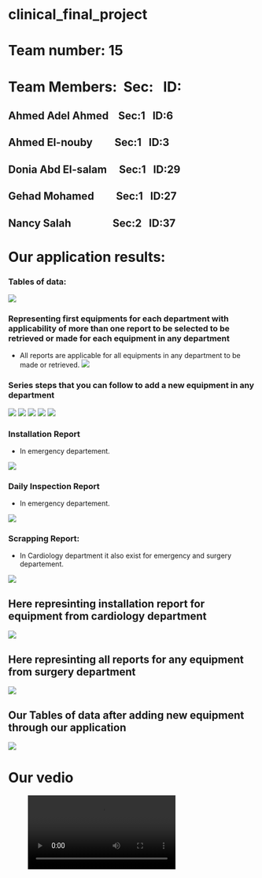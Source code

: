 # clinical_final_project
<!--Headline-->
<!--Image-->
<!--UL-->
<!-- URLs-->
# Team number: 15
# Team Members:&nbsp;&nbsp;Sec:&nbsp;&nbsp;&nbsp;ID:     
## Ahmed Adel Ahmed&nbsp;&nbsp;&nbsp;&nbsp;Sec:1&nbsp;&nbsp;&nbsp;ID:6  
## Ahmed El-nouby&nbsp;&nbsp;&nbsp;&nbsp;&nbsp;&nbsp;&nbsp;&nbsp;&nbsp;Sec:1&nbsp;&nbsp;&nbsp;ID:3 
## Donia Abd El-salam&nbsp;&nbsp;&nbsp;&nbsp;&nbsp;Sec:1&nbsp;&nbsp;&nbsp;ID:29   
## Gehad Mohamed&nbsp;&nbsp;&nbsp;&nbsp;&nbsp;&nbsp;&nbsp;&nbsp;&nbsp;Sec:1&nbsp;&nbsp;&nbsp;ID:27    
## Nancy Salah&nbsp;&nbsp;&nbsp;&nbsp;&nbsp;&nbsp;&nbsp;&nbsp;&nbsp;&nbsp;&nbsp;&nbsp;&nbsp;&nbsp;&nbsp;&nbsp;&nbsp;Sec:2&nbsp;&nbsp;&nbsp;ID:37    
# Our application results:
### Tables of data:
![](materials/first_data.gif)
### Representing first equipments for each department with applicability of more than one report to be selected to be retrieved or made for each equipment in any department
* All reports are applicable for all equipments in any department to be made or retrieved.
![](materials/dep&eq&rep.gif)
### Series steps that you can follow to add a new equipment in any department
![](materials/add_equ_in_emer_0.gif)
![](materials/add_equ_in_emer_1.gif)
![](materials/add_eq_in_emer_2.gif)
![](materials/add_equ_in_emer_3.gif)
![](materials/add_equ_in_emer4_&retrive.gif)
### Installation Report 
* In emergency departement.

![](materials/retrieve_installation_report_in_Emer.gif)
### Daily Inspection Report 
* In emergency departement.

![](materials/make_daily_inspec_for_equ_in_emer.gif)
### Scrapping Report:
* In Cardiology department it also exist for emergency and surgery departement.  

![](materials/scrapping_make&retrieve_in_cardiology.gif)
##  Here represinting installation report for equipment from cardiology department
![](materials/retrieve_installation_cardiology.gif)
##  Here represinting all reports for any equipment from surgery department
![](materials/three_reports_surgery.gif)
## Our Tables of data after adding new equipment through our application 
![](materials/data_after_adding_new_equ.gif)
# Our vedio
<!-- blank line -->
<figure>
  <video controls="true" allowfullscreen="true">
    <source src="materials/video.mp4" type="video/mp4">
  </video>
</figure>
<!-- blank line -->